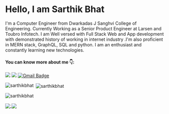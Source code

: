 
# Hello, I am Sarthik Bhat 
I'm a Computer Engineer from Dwarkadas J Sanghvi College of Engineering.
Currently Working as a Senior Product Engineer at Larsen and Toubro Infotech. I am Well versed with Full Stack Web and App development with demonstrated history of working in internet industry .I'm also proficient in MERN stack, GraphQL, SQL and python. I am an enthusiast and constantly learning new technologies.


#### You can know more about me 👇: 
[![](https://img.shields.io/badge/-Sarthik--Bhat-blue?logo=linkedin)](https://www.linkedin.com/in/sarthik-bhat/)
[![](https://img.shields.io/badge/SB-https%3A%2F%2Fsarthikbhat.github.io-green)](https://sarthikbhat.github.io/)
[![Gmail Badge](https://img.shields.io/badge/-bhatsarthik28%40gmail.com-red?logo=gmail&logoColor=white)](mailto:bhatsarthik28@gmail.com)


<p><img align="left" src="https://github-readme-stats.vercel.app/api/top-langs?username=sarthikbhat&show_icons=true&locale=en&layout=compact" alt="sarthikbhat" /></p>

<p>&nbsp;<img align="center" src="https://github-readme-stats.vercel.app/api?username=sarthikbhat&show_icons=true&locale=en&include_all_commits=true&hide=issues,contribs,stars&count_private=true&show_icons=true" alt="sarthikbhat" /></p>

<p><img align="center" src="https://github-readme-streak-stats.herokuapp.com/?user=sarthikbhat&" alt="sarthikbhat" /></p>

<div>
<a href="https://github.com/anuraghazra/github-readme-stats">
  <img align="center" src="https://github-readme-stats.vercel.app/api?username=sarthikbhat&show_icons=true&theme=onedark&include_all_commits=true&hide=issues,contribs,stars&count_private=true&show_icons=true" />
</a>
<a href="https://github.com/anuraghazra/convoychat">
  <img align="center" src="https://github-readme-stats.vercel.app/api/top-langs/?username=sarthikbhat&layout=compact&langs_count=8" />
</a>
</div>
